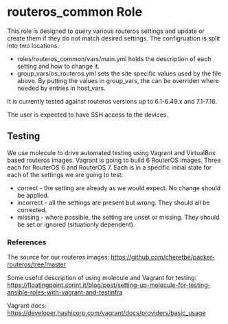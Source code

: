 # routeros_common Role

This role is designed to query various routeros settings and update or create them if they
do not match desired settings.  The configruation is split into two locations.
 - roles/routeros_common/vars/main.yml holds the description of each setting and how to change it.
 - group_vars/os_routeros.yml sets the site specific values used by the file above.
By putting the values in group_vars, the can be overriden where needed by entries in host_vars.

It is currently tested against routeros versions up to 6.1-6.49.x and 7.1-7.16.

The user is expected to have SSH access to the devices.

## Testing

We use molecule to drive automated testing using Vagrant and VirtualBox based routeros images.
Vagrant is going to build 6 RouterOS images.  Three each for RouterOS 6 and RouterOS 7.
Each is in a specific initial state for each of the settings we are going to test:

 - correct - the setting are already as we would expect.  No change should be applied.
 - incorrect - all the settings are present but wrong.  They should all be corrected.
 - missing - where possible, the setting are unset or missing.  They should be set or ignored (situationly dependent).

### References

The source for our routeros images:
https://github.com/cheretbe/packer-routeros/tree/master

Some useful description of using molecule and Vagrant for testing:
https://floatingpoint.sorint.it/blog/post/setting-up-molecule-for-testing-ansible-roles-with-vagrant-and-testinfra

Vagrant docs:
https://developer.hashicorp.com/vagrant/docs/providers/basic_usage
